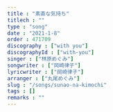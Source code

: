 ```yaml
---
title : "素直な気持ち"
titlech : ""
type : "song"
date : "2021-1-8"
order : 471709
discography : ["with you"]
discographyId : ["with-you"]
singer : ["林原めぐみ"]
songwriter : ["岡崎律子"]
lyricwriter : ["岡崎律子"]
arranger : ["丸尾めぐみ"]
slug : "/songs/sunao-na-kimochi"
tags : []
remarks : ""
---
```


